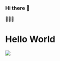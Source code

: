 ### Hi there 👋

<!--
**NathanFerrerira/NathanFerrerira** is a ✨ _special_ ✨ repository because its `README.md` (this file) appears on your GitHub profile.

Here are some ideas to get you started:

- 🔭 I’m currently working on ...
- 🌱 I’m currently learning ...
- 👯 I’m looking to collaborate on ...
- 🤔 I’m looking for help with ...
- 💬 Ask me about ...
- 📫 How to reach me: ...
- 😄 Pronouns: ...
- ⚡ Fun fact: ...
-->
<head>
  🤣🎉😎
</head>
<body>
  <h1> Hello World </h1>
  <img src="https://www.google.com/url?sa=i&url=https%3A%2F%2Fwww.pinterest.com%2Fpin%2F789748484659605772%2F&psig=AOvVaw0RsuTH0HIiSTCRcjceu4m-&ust=1679575765647000&source=images&cd=vfe&ved=0CA0QjRxqFwoTCLD5jMnJ7_0CFQAAAAAdAAAAABAD">

